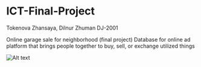 # ICT-Final-Project
Tokenova Zhansaya, Dilnur Zhuman
DJ-2001

Online garage sale for neighborhood (final project)
Database for online ad platform that brings people together to buy, sell, or exchange utilized things

![Alt text](relative/path/to/img.jpg?raw=true "ERD")
